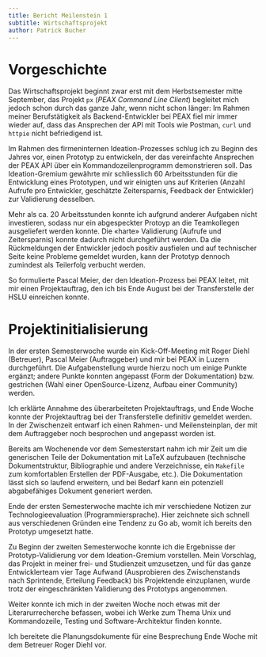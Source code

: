 ```yaml
---
title: Bericht Meilenstein 1
subtitle: Wirtschaftsprojekt
author: Patrick Bucher
---
```


# Vorgeschichte 

Das Wirtschaftsprojekt beginnt zwar erst mit dem Herbstsemester mitte September, das Projekt `px` (_PEAX Command Line Client_) begleitet mich jedoch schon durch das ganze Jahr, wenn nicht schon länger: Im Rahmen meiner Berufstätigkeit als Backend-Entwickler bei PEAX fiel mir immer wieder auf, dass das Ansprechen der API mit Tools wie Postman, `curl` und `httpie` nicht befriedigend ist.

Im Rahmen des firmeninternen Ideation-Prozesses schlug ich zu Beginn des Jahres vor, einen Prototyp zu entwickeln, der das vereinfachte Ansprechen der PEAX API über ein Kommandozeilenprogramm demonstrieren soll. Das Ideation-Gremium gewährte mir schliesslich 60 Arbeitsstunden für die Entwicklung eines Prototypen, und wir einigten uns auf Kriterien (Anzahl Aufrufe pro Entwickler, geschätzte Zeitersparnis, Feedback der Entwickler) zur Validierung desselben.

Mehr als ca. 20 Arbeitsstunden konnte ich aufgrund anderer Aufgaben nicht investieren, sodass nur ein abgespeckter Protoyp an die Teamkollegen ausgeliefert werden konnte. Die «harte» Validierung (Aufrufe und Zeitersparnis) konnte dadurch nicht durchgeführt werden. Da die Rückmeldungen der Entwickler jedoch positiv ausfielen und auf technischer Seite keine Probleme gemeldet wurden, kann der Prototyp dennoch zumindest als Teilerfolg verbucht werden.

So formulierte Pascal Meier, der den Ideation-Prozess bei PEAX leitet, mit mir einen Projektauftrag, den ich bis Ende August bei der Transferstelle der HSLU einreichen konnte.

# Projektinitialisierung

In der ersten Semesterwoche wurde ein Kick-Off-Meeting mit Roger Diehl (Betreuer), Pascal Meier (Auftraggeber) und mir bei PEAX in Luzern durchgeführt. Die Aufgabenstellung wurde hierzu noch um einige Punkte ergänzt; andere Punkte konnten angepasst (Form der Dokumentation) bzw. gestrichen (Wahl einer OpenSource-Lizenz, Aufbau einer Community) werden.

Ich erklärte Annahme des überarbeiteten Projektauftrags, und Ende Woche konnte der Projektauftrag bei der Transferstelle definitiv gemeldet werden. In der Zwischenzeit entwarf ich einen Rahmen- und Meilensteinplan, der mit dem Auftraggeber noch besprochen und angepasst worden ist.

Bereits am Wochenende vor dem Semesterstart nahm ich mir Zeit um die generischen Teile der Dokumentation mit LaTeX aufzubauen (technische Dokumentstruktur, Bibliographie und andere Verzeichnisse, ein `Makefile` zum komfortablen Erstellen der PDF-Ausgabe, etc.). Die Dokumentation lässt sich so laufend erweitern, und bei Bedarf kann ein potenziell abgabefähiges Dokument generiert werden.

Ende der ersten Semesterwoche machte ich mir verschiedene Notizen zur Technologieevaluation (Programmiersprache). Hier zeichnete sich schnell aus verschiedenen Gründen eine Tendenz zu Go ab, womit ich bereits den Prototyp umgesetzt hatte.

Zu Beginn der zweiten Semesterwoche konnte ich die Ergebnisse der Prototyp-Validierung vor dem Ideation-Gremium vorstellen. Mein Vorschlag, das Projekt in meiner frei- und Studienzeit umzusetzen, und für das ganze Entwicklerteam vier Tage Aufwand (Ausprobieren des Zwischenstands nach Sprintende, Erteilung Feedback) bis Projektende einzuplanen, wurde trotz der eingeschränkten Validierung des Prototyps angenommen.

Weiter konnte ich mich in der zweiten Woche noch etwas mit der Literarurrecherche befassen, wobei ich Werke zum Thema Unix und Kommandozeile, Testing und Software-Architektur finden konnte.

Ich bereitete die Planungsdokumente für eine Besprechung Ende Woche mit dem Betreuer Roger Diehl vor.
